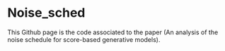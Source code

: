 # Noise_sched
This Github page is the code associated to the paper (An analysis of the noise schedule for score-based generative models).
